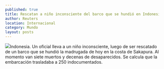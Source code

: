 ```yaml
---
published: true
title: Rescatan a niño inconsciente del barco que se hundió en Indonesia
author: Reuters
location: Internacional
category: Mundo
layout: posts
---
```


![](http://i.imgur.com/jCI6MT0m.jpg)Indonesia. Un oficial lleva a un niño inconsciente, luego de ser rescatado de un barco que se hundió la madrugada de hoy en la costa de Sakapura. Al momento van siete muertos y decenas de desaparecidos. Se calcula que la embarcación trasladaba a 250 indocumentados. 
